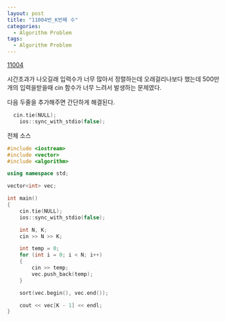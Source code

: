 ```yaml
---
layout: post
title: "11004번_K번째 수"
categories:
  - Algorithm Problem
tags:
  - Algorithm Problem
---
```

[11004](https://www.acmicpc.net/problem/11004)

시간초과가 나오길래 입력수가 너무 많아서 정렬하는데 오래걸리나보다 했는데
500만개의 입력을받을때 cin 함수가 너무 느려서 발생하는 문제였다.

다음 두줄을 추가해주면 간단하게 해결된다.
```c++
  cin.tie(NULL);
	ios::sync_with_stdio(false);
```

전체 소스
```c++
#include <iostream>
#include <vector>
#include <algorithm>

using namespace std;

vector<int> vec;

int main()
{
	cin.tie(NULL);
	ios::sync_with_stdio(false);

	int N, K;
	cin >> N >> K;

	int temp = 0;
	for (int i = 0; i < N; i++)
	{
		cin >> temp;
		vec.push_back(temp);
	}

	sort(vec.begin(), vec.end());

	cout << vec[K - 1] << endl;
}
```
